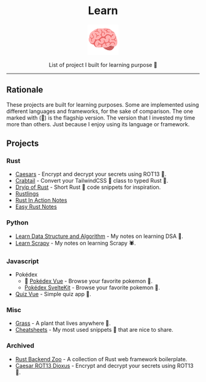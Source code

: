 <div align="center">
  <h1>Learn</h1>

<img src='docs/brain.svg' width=80px />

List of project I built for learning purpose 🧠

</div>

---

## Rationale

These projects are built for learning purposes. Some are implemented using different languages and frameworks, for the sake of comparison. The one marked with (🥇) is the flagship version. The version that I invested my time more than others. Just because I enjoy using its language or framework.

## Projects

### Rust

- [Caesars](https://github.com/azzamsa/caesars) - Encrypt and decrypt your secrets using ROT13 🔐.
- [Crabtail](https://github.com/azzamsa/crabtail) - Convert your TailwindCSS 💨 class to typed Rust 🦀.
- [Dryip of Rust](https://github.com/azzamsa/dryip-of-rust) - Short Rust 🦀 code snippets for inspiration.
- [Rustlings](https://github.com/azzamsa/rustlings)
- [Rust In Action Notes](https://github.com/azzamsa/rust-in-action-notes)
- [Easy Rust Notes](https://github.com/azzamsa/easy_rust_notes)

### Python

- [Learn Data Structure and Algorithm](https://github.com/azzamsa/learn-dsa) - My notes on learning DSA 🧁.
- [Learn Scrapy](https://github.com/azzamsa/learn-scrapy) - My notes on learning Scrapy 🕷.

### Javascript

- Pokédex
  - 🥇 [Pokédex Vue](https://github.com/azzamsa/pokedex-vue) - Browse your favorite pokemon 🐉.
  - [Pokédex SvelteKit](https://github.com/azzamsa/pokedex-sveltekit) - Browse your favorite pokemon 🐉.
- [Quiz Vue](https://github.com/azzamsa/quiz-vue) - Simple quiz app 🎲.

### Misc

- [Grass](https://github.com/azzamsa/grass) - A plant that lives anywhere 🌿.
- [Cheatsheets](https://github.com/azzamsa/cheatsheets) - My most used snippets 🧠 that are nice to share.

### Archived

- [Rust Backend Zoo](https://github.com/azzamsa/rust-backend-zoo) - A collection of Rust web framework boilerplate.
- [Caesar ROT13 Dioxus](https://github.com/azzamsa/caesar-dioxus) - Encrypt and decrypt your secrets using ROT13 🔐.

